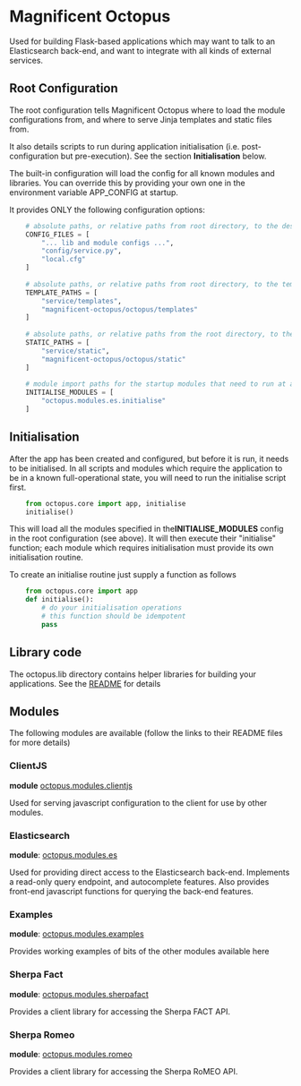 # Magnificent Octopus

Used for building Flask-based applications which may want to talk to an Elasticsearch back-end, and want to 
integrate with all kinds of external services.

## Root Configuration

The root configuration tells Magnificent Octopus where to load the module configurations from, and where to serve Jinja templates and static files from.

It also details scripts to run during application initialisation (i.e. post-configuration but pre-execution).  See the section **Initialisation** below.

The built-in configuration will load the config for all known modules and libraries.  You can override this by providing your own one in the environment variable APP_CONFIG at startup.

It provides ONLY the following configuration options:

```python
    # absolute paths, or relative paths from root directory, to the desired config files (in the order you want them loaded)
    CONFIG_FILES = [
        "... lib and module configs ...",
        "config/service.py",
        "local.cfg"
    ]
    
    # absolute paths, or relative paths from root directory, to the template directories (in the order you want them looked at)
    TEMPLATE_PATHS = [
        "service/templates",
        "magnificent-octopus/octopus/templates"
    ]
    
    # absolute paths, or relative paths from the root directory, to the static file directories (in the order you want them looked at)
    STATIC_PATHS = [
        "service/static",
        "magnificent-octopus/octopus/static"
    ]
    
    # module import paths for the startup modules that need to run at application init type (in the order you want them run)
    INITIALISE_MODULES = [
        "octopus.modules.es.initialise"
    ]
```

## Initialisation

After the app has been created and configured, but before it is run, it needs to be initialised.  In all scripts and modules which require the application to be in a known full-operational state, you will need to run the initialise script first.

```python
    from octopus.core import app, initialise
    initialise()
```

This will load all the modules specified in the**INITIALISE_MODULES** config in the root configuration (see above).  It will then execute their "initialise" function; each module which requires initialisation must provide its own initialisation routine.

To create an initialise routine just supply a function as follows

```python
    from octopus.core import app
    def initialise():
        # do your initialisation operations
        # this function should be idempotent
        pass
```

## Library code

The octopus.lib directory contains helper libraries for building your applications.  See the [README](https://github.com/richard-jones/magnificent-octopus/tree/master/octopus/lib/README.md) for details

## Modules

The following modules are available (follow the links to their README files for more details)

### ClientJS

**module** [octopus.modules.clientjs](https://github.com/richard-jones/magnificent-octopus/tree/master/octopus/modules/clientjs/README.md)

Used for serving javascript configuration to the client for use by other modules.

### Elasticsearch

**module**: [octopus.modules.es](https://github.com/richard-jones/magnificent-octopus/tree/master/octopus/modules/es/README.md)

Used for providing direct access to the Elasticsearch back-end.  Implements a read-only query endpoint, and autocomplete features.  Also provides front-end javascript functions for querying the back-end features.

### Examples

**module**: [octopus.modules.examples](https://github.com/richard-jones/magnificent-octopus/tree/master/octopus/modules/examples/README.md)

Provides working examples of bits of the other modules available here

### Sherpa Fact

**module**: [octopus.modules.sherpafact](https://github.com/richard-jones/magnificent-octopus/tree/master/octopus/modules/sherpafact/README.md)

Provides a client library for accessing the Sherpa FACT API.

### Sherpa Romeo

**module**: [octopus.modules.romeo](https://github.com/richard-jones/magnificent-octopus/tree/master/octopus/modules/romeo/README.md)

Provides a client library for accessing the Sherpa RoMEO API.